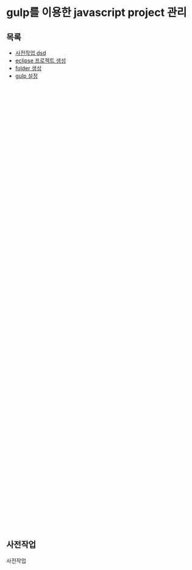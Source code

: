 gulp를 이용한 javascript project 관리
===================
목록
---------
* <a href = "#beforehand">사전작업 [dsd](#beforehand) </a>
* <a href = "eclipse">eclipse 프로젝트 생성</a>
* <a href = "folder">folder 생성 </a>
* <a href = "gulp">gulp 설정 </a>
<br>
<br>
<br>
<br>
<br>
<br>
<br>
<br>
<br>
<br>
<br>
<br>
<br>
<br>
<br>
<br>
<br>
<br>
<br>
<br>
<br>
<br>
<br>
<br>
<br>
<br>
<br>
<br>
<br>
<br>
<br>
<br>
<br>
<br>
<br>
<br>
<br>
<br>
<br>
<br>
<br>
<br>
<br>
<br>
<br>
<br>
<br>
<br>
<br>
<br>
<br>
<br>
<br>
<br>
<br>
<br>
<br>
<br>
<br>
<br>
<br>
<br>
<br>
<br>
<br>
<br>
<br>
<br>

사전작업
---------
<a name = "beforehand"> 사전작업
